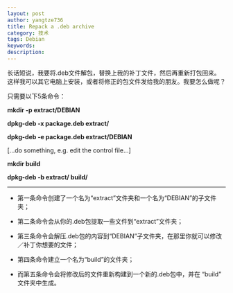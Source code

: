 ```yaml
---
layout: post
author: yangtze736
title: Repack a .deb archive
category: 技术
tags: Debian
keywords: 
description: 
---
```


长话短说，我要将.deb文件解包，替换上我的补丁文件，然后再重新打包回来。这样我可以其它电脑上安装，或者将修正的包文件发给我的朋友。我要怎么做呢？

只需要以下5条命令：

**mkdir -p extract/DEBIAN**

**dpkg-deb -x package.deb extract/**

**dpkg-deb -e package.deb extract/DEBIAN**

[...do something, e.g. edit the control file...]

**mkdir build**

**dpkg-deb -b extract/ build/**

---

- 第一条命令创建了一个名为“extract”文件夹和一个名为“DEBIAN”的子文件夹；

- 第二条命令会从你的.deb包提取一些文件到“extract”文件夹；

- 第三条命令会解压.deb包的内容到“DEBIAN”子文件夹，在那里你就可以修改／补丁你想要的文件；

- 第四条命令建立一个名为“build”的文件夹；

- 而第五条命令会将修改后的文件重新构建到一个新的.deb包中，并在 “build” 文件夹中生成。
